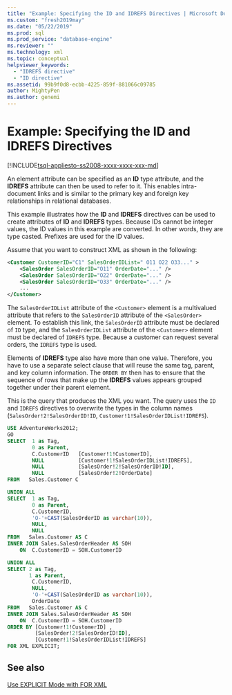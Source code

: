 ```yaml
---
title: "Example: Specifying the ID and IDREFS Directives | Microsoft Docs"
ms.custom: "fresh2019may"
ms.date: "05/22/2019"
ms.prod: sql
ms.prod_service: "database-engine"
ms.reviewer: ""
ms.technology: xml
ms.topic: conceptual
helpviewer_keywords: 
  - "IDREFS directive"
  - "ID directive"
ms.assetid: 99b9f0d8-ecbb-4225-859f-881066c09785
author: MightyPen
ms.author: genemi
---
```

# Example: Specifying the ID and IDREFS Directives

[!INCLUDE[tsql-appliesto-ss2008-xxxx-xxxx-xxx-md](../../includes/tsql-appliesto-ss2008-xxxx-xxxx-xxx-md.md)]

An element attribute can be specified as an **ID** type attribute, and the **IDREFS** attribute can then be used to refer to it. This enables intra-document links and is similar to the primary key and foreign key relationships in relational databases.  
  
 This example illustrates how the **ID** and **IDREFS** directives can be used to create attributes of **ID** and **IDREFS** types. Because IDs cannot be integer values, the ID values in this example are converted. In other words, they are type casted. Prefixes are used for the ID values.  
  
 Assume that you want to construct XML as shown in the following:  
  
```xml
<Customer CustomerID="C1" SalesOrderIDList=" O11 O22 O33..." >
    <SalesOrder SalesOrderID="O11" OrderDate="..." />  
    <SalesOrder SalesOrderID="O22" OrderDate="..." />  
    <SalesOrder SalesOrderID="O33" OrderDate="..." />  
    ...  
</Customer>  
```  
  
The `SalesOrderIDList` attribute of the `<Customer>` element is a multivalued attribute that refers to the `SalesOrderID` attribute of the `<SalesOrder>` element. To establish this link, the `SalesOrderID` attribute must be declared of `ID` type, and the `SalesOrderIDList` attribute of the `<Customer>` element must be declared of `IDREFS` type. Because a customer can request several orders, the `IDREFS` type is used.
  
 Elements of **IDREFS** type also have more than one value. Therefore, you have to use a separate select clause that will reuse the same tag, parent, and key column information. The `ORDER BY` then has to ensure that the sequence of rows that make up the **IDREFS** values appears grouped together under their parent element.  
  
 This is the query that produces the XML you want. The query uses the `ID` and `IDREFS` directives to overwrite the types in the column names (`SalesOrder!2!SalesOrderID!ID`, `Customer!1!SalesOrderIDList!IDREFS`).  
  
```sql
USE AdventureWorks2012;  
GO  
SELECT  1 as Tag,  
        0 as Parent,  
        C.CustomerID   [Customer!1!CustomerID],  
        NULL           [Customer!1!SalesOrderIDList!IDREFS],
        NULL           [SalesOrder!2!SalesOrderID!ID],  
        NULL           [SalesOrder!2!OrderDate]  
FROM   Sales.Customer C   

UNION ALL   
SELECT  1 as Tag,  
        0 as Parent,  
        C.CustomerID,  
        'O-'+CAST(SalesOrderID as varchar(10)),   
        NULL,  
        NULL  
FROM   Sales.Customer AS C  
INNER JOIN Sales.SalesOrderHeader AS SOH  
    ON  C.CustomerID = SOH.CustomerID  

UNION ALL  
SELECT 2 as Tag,  
       1 as Parent,  
        C.CustomerID,  
        NULL,  
        'O-'+CAST(SalesOrderID as varchar(10)),  
        OrderDate  
FROM   Sales.Customer AS C  
INNER JOIN Sales.SalesOrderHeader AS SOH  
    ON  C.CustomerID = SOH.CustomerID
ORDER BY [Customer!1!CustomerID] ,
         [SalesOrder!2!SalesOrderID!ID],  
         [Customer!1!SalesOrderIDList!IDREFS]  
FOR XML EXPLICIT;  
```  
  
## See also  
 [Use EXPLICIT Mode with FOR XML](../../relational-databases/xml/use-explicit-mode-with-for-xml.md)  
  
  

